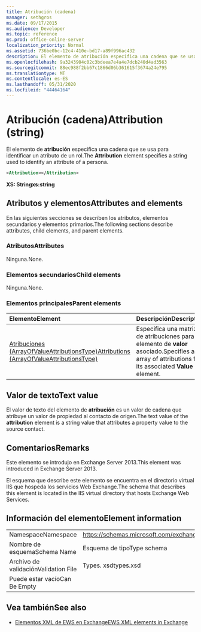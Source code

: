 ```yaml
---
title: Atribución (cadena)
manager: sethgros
ms.date: 09/17/2015
ms.audience: Developer
ms.topic: reference
ms.prod: office-online-server
localization_priority: Normal
ms.assetid: 736be0bc-12c4-410e-bd17-a89f996ac432
description: El elemento de atribución especifica una cadena que se usa para identificar un atributo de un rol.
ms.openlocfilehash: 9a3243904c02c3bdeea7e4a4e7dcb240d4ad3563
ms.sourcegitcommit: 88ec988f2bb67c1866d06b361615f3674a24e795
ms.translationtype: MT
ms.contentlocale: es-ES
ms.lasthandoff: 05/31/2020
ms.locfileid: "44464164"
---
```

# <a name="attribution-string"></a><span data-ttu-id="f1c0c-103">Atribución (cadena)</span><span class="sxs-lookup"><span data-stu-id="f1c0c-103">Attribution (string)</span></span>

<span data-ttu-id="f1c0c-104">El elemento de **atribución** especifica una cadena que se usa para identificar un atributo de un rol.</span><span class="sxs-lookup"><span data-stu-id="f1c0c-104">The **Attribution** element specifies a string used to identify an attribute of a persona.</span></span> 
  
```XML
<Attribution></Attribution>
```

 <span data-ttu-id="f1c0c-105">**XS: String**</span><span class="sxs-lookup"><span data-stu-id="f1c0c-105">**xs:string**</span></span>
## <a name="attributes-and-elements"></a><span data-ttu-id="f1c0c-106">Atributos y elementos</span><span class="sxs-lookup"><span data-stu-id="f1c0c-106">Attributes and elements</span></span>

<span data-ttu-id="f1c0c-107">En las siguientes secciones se describen los atributos, elementos secundarios y elementos primarios.</span><span class="sxs-lookup"><span data-stu-id="f1c0c-107">The following sections describe attributes, child elements, and parent elements.</span></span>
  
### <a name="attributes"></a><span data-ttu-id="f1c0c-108">Atributos</span><span class="sxs-lookup"><span data-stu-id="f1c0c-108">Attributes</span></span>

<span data-ttu-id="f1c0c-109">Ninguna.</span><span class="sxs-lookup"><span data-stu-id="f1c0c-109">None.</span></span>
  
### <a name="child-elements"></a><span data-ttu-id="f1c0c-110">Elementos secundarios</span><span class="sxs-lookup"><span data-stu-id="f1c0c-110">Child elements</span></span>

<span data-ttu-id="f1c0c-111">Ninguna.</span><span class="sxs-lookup"><span data-stu-id="f1c0c-111">None.</span></span>
  
### <a name="parent-elements"></a><span data-ttu-id="f1c0c-112">Elementos principales</span><span class="sxs-lookup"><span data-stu-id="f1c0c-112">Parent elements</span></span>

|<span data-ttu-id="f1c0c-113">**Elemento**</span><span class="sxs-lookup"><span data-stu-id="f1c0c-113">**Element**</span></span>|<span data-ttu-id="f1c0c-114">**Descripción**</span><span class="sxs-lookup"><span data-stu-id="f1c0c-114">**Description**</span></span>|
|:-----|:-----|
|[<span data-ttu-id="f1c0c-115">Atribuciones (ArrayOfValueAttributionsType)</span><span class="sxs-lookup"><span data-stu-id="f1c0c-115">Attributions (ArrayOfValueAttributionsType)</span></span>](attributions-arrayofvalueattributionstype.md) <br/> |<span data-ttu-id="f1c0c-116">Especifica una matriz de atribuciones para su elemento de **valor** asociado.</span><span class="sxs-lookup"><span data-stu-id="f1c0c-116">Specifies an array of attributions for its associated **Value** element.</span></span>  <br/> |
   
## <a name="text-value"></a><span data-ttu-id="f1c0c-117">Valor de texto</span><span class="sxs-lookup"><span data-stu-id="f1c0c-117">Text value</span></span>

<span data-ttu-id="f1c0c-118">El valor de texto del elemento de **atribución** es un valor de cadena que atribuye un valor de propiedad al contacto de origen.</span><span class="sxs-lookup"><span data-stu-id="f1c0c-118">The text value of the **attribution** element is a string value that attributes a property value to the source contact.</span></span> 
  
## <a name="remarks"></a><span data-ttu-id="f1c0c-119">Comentarios</span><span class="sxs-lookup"><span data-stu-id="f1c0c-119">Remarks</span></span>

<span data-ttu-id="f1c0c-120">Este elemento se introdujo en Exchange Server 2013.</span><span class="sxs-lookup"><span data-stu-id="f1c0c-120">This element was introduced in Exchange Server 2013.</span></span>
  
<span data-ttu-id="f1c0c-121">El esquema que describe este elemento se encuentra en el directorio virtual IIS que hospeda los servicios Web Exchange.</span><span class="sxs-lookup"><span data-stu-id="f1c0c-121">The schema that describes this element is located in the IIS virtual directory that hosts Exchange Web Services.</span></span>
  
## <a name="element-information"></a><span data-ttu-id="f1c0c-122">Información del elemento</span><span class="sxs-lookup"><span data-stu-id="f1c0c-122">Element information</span></span>

|||
|:-----|:-----|
|<span data-ttu-id="f1c0c-123">Namespace</span><span class="sxs-lookup"><span data-stu-id="f1c0c-123">Namespace</span></span>  <br/> |https://schemas.microsoft.com/exchange/services/2006/types  <br/> |
|<span data-ttu-id="f1c0c-124">Nombre de esquema</span><span class="sxs-lookup"><span data-stu-id="f1c0c-124">Schema Name</span></span>  <br/> |<span data-ttu-id="f1c0c-125">Esquema de tipo</span><span class="sxs-lookup"><span data-stu-id="f1c0c-125">Type schema</span></span>  <br/> |
|<span data-ttu-id="f1c0c-126">Archivo de validación</span><span class="sxs-lookup"><span data-stu-id="f1c0c-126">Validation File</span></span>  <br/> |<span data-ttu-id="f1c0c-127">Types. xsd</span><span class="sxs-lookup"><span data-stu-id="f1c0c-127">types.xsd</span></span>  <br/> |
|<span data-ttu-id="f1c0c-128">Puede estar vacío</span><span class="sxs-lookup"><span data-stu-id="f1c0c-128">Can Be Empty</span></span>  <br/> ||
   
## <a name="see-also"></a><span data-ttu-id="f1c0c-129">Vea también</span><span class="sxs-lookup"><span data-stu-id="f1c0c-129">See also</span></span>

- [<span data-ttu-id="f1c0c-130">Elementos XML de EWS en Exchange</span><span class="sxs-lookup"><span data-stu-id="f1c0c-130">EWS XML elements in Exchange</span></span>](ews-xml-elements-in-exchange.md)

